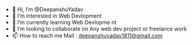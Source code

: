 - 👋 Hi, I’m @DeepanshuYadav
- 👀 I’m interested in Web Devlopment
- 🌱 I’m currently learning Web Devlopme nt 
- 💞️ I’m looking to collaborate on Any  web  dev  project or freelance  work
- 📫 How to  reach me Mail  : deepanshuyadav1811@gmail.com   

<!---
Deepanshuyadav05/Deepanshuyadav05 is a ✨ special ✨ repository because its `README.md` (this file) appears on your GitHub profile.
You can click the Preview link to take a look at your changes.
--->
